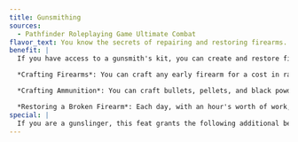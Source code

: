 ```yaml
---
title: Gunsmithing
sources:
  - Pathfinder Roleplaying Game Ultimate Combat
flavor_text: You know the secrets of repairing and restoring firearms.
benefit: |
  If you have access to a gunsmith's kit, you can create and restore firearms, craft bullets, and mix black powder for all types of firearms. You do not need to make a [Craft](/skills/craft/) check to create firearms and ammunition or to restore firearms.

  *Crafting Firearms*: You can craft any early firearm for a cost in raw materials equal to half the price of the firearm. At your GM's discretion, you can craft advanced firearms for a cost in raw materials equal to half the price of the firearm. Crafting a firearm in this way takes 1 day of work for every 1,000 gp of the firearm's price (minimum 1 day).

  *Crafting Ammunition*: You can craft bullets, pellets, and black powder for a cost in raw materials equal to 10% of the price. If you have at least 1 rank in [Craft](/skills/craft/) (alchemy), you can craft alchemical cartridges for a cost in raw materials equal to half the price of the cartridge. At your GM's discretion, you can craft metal cartridges for a cost in raw materials equal to half the cost of the cartridge. Crafting bullets, black powder, or cartridges takes 1 day of work for every 1,000 gp of ammunition (minimum 1 day).

  *Restoring a Broken Firearm*: Each day, with an hour's worth of work, you can use this feat to repair a single firearm with the broken condition. You can take time during a rest period to restore a broken firearm with this feat.
special: |
  If you are a gunslinger, this feat grants the following additional benefit. You can use this feat to repair and restore your initial, battered weapon. It costs 300 gp and 1 day of work to upgrade it to a masterwork firearm of its type.
---
```


